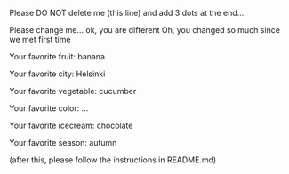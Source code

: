Please DO NOT delete me (this line) and add 3 dots at the end...

Please change me... ok, you are different
Oh, you changed so much since we met first time



Your favorite fruit: banana

Your favorite city: Helsinki

Your favorite vegetable: cucumber

Your favorite color: ...

Your favorite icecream: chocolate

Your favorite season: autumn


(after this, please follow the instructions in README.md)


